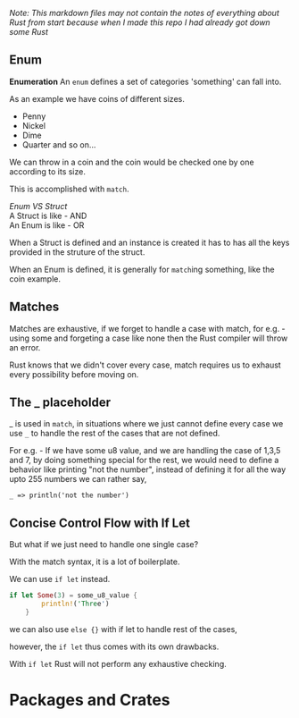 *Note: This markdown files may not contain the notes of everything about Rust from start because when I made this repo I had already got down some Rust*

## Enum
**Enumeration**
An `enum` defines a set of categories 'something' can fall into.

As an example we have coins of different sizes.
- Penny
- Nickel
- Dime 
- Quarter
and so on...

We can throw in a coin and the coin would be checked one by one 
according to its size.

This is accomplished with `match`.

*Enum VS Struct*  
A  Struct is like - AND  
An Enum   is like - OR  

When a Struct is defined and an instance is created it has to has all the
keys provided in the struture of the struct.

When an Enum is defined, it is generally for `match`ing something, like 
the coin example.

## Matches  
Matches are exhaustive, if we forget to handle a case with match, for e.g. - using some and forgeting a case like none then the Rust compiler will throw an error.

Rust knows that we didn't cover every case, match requires us to exhaust every possibility before moving on.

## The _ placeholder
_ is used in `match`, in situations where we just cannot define every case we use `_` to handle the rest of the cases that are not defined.

For e.g. -
If we have some u8 value, and we are handling the case of 1,3,5 and 7, by doing something special for the rest, we would need to define a behavior like printing "not the number", instead of defining it for all the way upto 255 numbers we can rather say,

`_ => println('not the number')`

## Concise Control Flow with If Let
But what if we just need to handle one single case?

With the match syntax, it is a lot of boilerplate.

We can use `if let` instead.
```rust
if let Some(3) = some_u8_value {
        println!('Three')
    }
```
we can also use `else {}` with if let to handle rest of the cases, 

however, the `if let` thus comes with its own drawbacks.

With `if let` Rust will not perform any exhaustive checking.

# Packages and Crates
